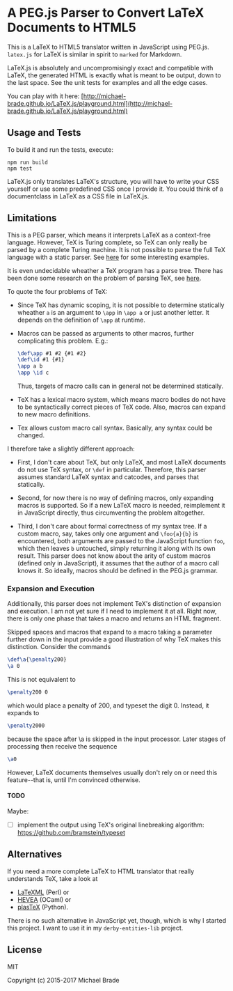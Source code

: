 # A PEG.js Parser to Convert LaTeX Documents to HTML5

This is a LaTeX to HTML5 translator written in JavaScript using PEG.js. `latex.js` for LaTeX is similar in spirit
to `marked` for Markdown.

LaTeX.js is absolutely and uncompromisingly exact and compatible with LaTeX, the generated HTML is exactly what
is meant to be output, down to the last space. See the unit tests for examples and all the edge cases.

You can play with it here: [http://michael-brade.github.io/LaTeX.js/playground.html](http://michael-brade.github.io/LaTeX.js/playground.html)


## Usage and Tests

To build it and run the tests, execute:
```
npm run build
npm test
```

LaTeX.js only translates LaTeX's structure, you will have to write your CSS yourself or use some predefined CSS once I
provide it. You could think of a documentclass in LaTeX as a CSS file in LaTeX.js.


## Limitations

This is a PEG parser, which means it interprets LaTeX as a context-free language. However, TeX is Turing complete, so TeX
can only really be parsed by a complete Turing machine. It is not possible to parse the full TeX language with a static
parser. See [here](https://tex.stackexchange.com/questions/4201/is-there-a-bnf-grammar-of-the-tex-language) for some interesting
examples.

It is even undecidable wheather a TeX program has a parse tree. There has been done some research on the problem
of parsing TeX, see [here](http://www.mathematik.uni-marburg.de/~seba/publications/sle10.pdf).

To quote the four problems of TeX:

* Since TeX has dynamic scoping, it is not possible to determine statically wheather `a` is an argument to `\app` in `\app a`
  or just another letter. It depends on the definition of `\app` at runtime.

* Macros can be passed as arguments to other macros, further complicating this problem. E.g.:
  ```tex
  \def\app #1 #2 {#1 #2}
  \def\id #1 {#1}
  \app a b
  \app \id c
  ```
  Thus, targets of macro calls can in general not be determined statically.

* TeX has a lexical macro system, which means macro bodies do not have to be syntactically correct pieces of TeX code. Also,
  macros can expand to new macro definitions.

* Tex allows custom macro call syntax. Basically, any syntax could be changed.


I therefore take a slightly different approach:

* First, I don't care about TeX, but only LaTeX, and most LaTeX documents do not use TeX syntax, or `\def` in particular.
  Therefore, this parser assumes standard LaTeX syntax and catcodes, and parses that statically.

* Second, for now there is no way of defining macros, only expanding macros is supported. So if a new LaTeX macro is
  needed, reimplement it in JavaScript directly, thus circumventing the problem altogether.

* Third, I don't care about formal correctness of my syntax tree. If a custom macro, say, takes only one argument and
  `\foo{a}{b}` is encountered, both arguments are passed to the JavaScript function `foo`, which then leaves `b`
  untouched, simply returning it along with its own result. This parser does not know about the arity of custom macros
  (defined only in JavaScript), it assumes that the author of a macro call knows it. So ideally, macros should be
  defined in the PEG.js grammar.



### Expansion and Execution

Additionally, this parser does not implement TeX's distinction of expansion and execution. I am not yet sure
if I need to implement it at all. Right now, there is only one phase that takes a macro and returns an HTML fragment.

Skipped spaces and macros that expand to a macro taking a parameter further down in the input provide a good
illustration of why TeX makes this distinction. Consider the commands
```tex
\def\a{\penalty200}
\a 0
```
This is not equivalent to
```tex
\penalty200 0
```
which would place a penalty of 200, and typeset the digit 0. Instead, it expands to
```tex
\penalty2000
```
because the space after \a is skipped in the input processor. Later stages of processing then receive the sequence
```tex
\a0
```
However, LaTeX documents themselves usually don't rely on or need this feature--that is, until I'm convinced otherwise.



#### TODO

Maybe:

 * [ ] implement the output using TeX's original linebreaking algorithm: https://github.com/bramstein/typeset




## Alternatives

If you need a more complete LaTeX to HTML translator that really understands TeX, take a look at

* [LaTeXML](https://github.com/brucemiller/LaTeXML) (Perl) or
* [HEVEA](http://hevea.inria.fr/) (OCaml) or
* [plasTeX](https://github.com/tiarno/plastex) (Python).

There is no such alternative in JavaScript yet, though, which is why I started this project. I want to use it in my
`derby-entities-lib` project.


## License

MIT

Copyright (c) 2015-2017 Michael Brade

